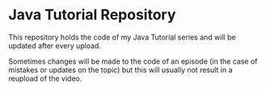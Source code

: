 # Java Tutorial Repository

This repository holds the code of my Java Tutorial series and will be updated after every upload.

Sometimes changes will be made to the code of an episode (in the case of mistakes or updates on the topic) but this will usually not result in a reupload of the video.
